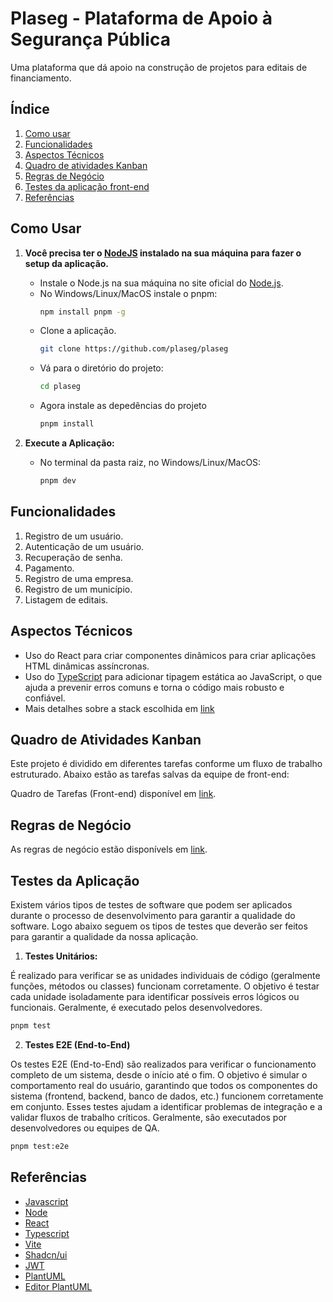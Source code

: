 # Plaseg - Plataforma de Apoio à Segurança Pública

Uma plataforma que dá apoio na construção de projetos para editais de financiamento.

## Índice

1. [Como usar](#como-usar)
2. [Funcionalidades](#funcionalidades)
3. [Aspectos Técnicos](#aspectos-técnicos)
4. [Quadro de atividades Kanban](#quadro-de-atividades-kanban)
5. [Regras de Negócio](#regras-de-negócio)
6. [Testes da aplicação front-end](#testes-da-aplicação-front-end)
7. [Referências](#referências)

## Como Usar

1. **Você precisa ter o [NodeJS](https://en.wikipedia.org/wiki/Node.js) instalado na sua máquina para fazer o setup da aplicação.**

   - Instale o Node.js na sua máquina no site oficial do [Node.js](https://nodejs.org/en).
   - No Windows/Linux/MacOS instale o pnpm:
     ```bash
     npm install pnpm -g
     ```
   - Clone a aplicação.
     ```bash
     git clone https://github.com/plaseg/plaseg
     ```
   - Vá para o diretório do projeto:
     ```bash
     cd plaseg
     ```
   - Agora instale as depedências do projeto
     ```bash
     pnpm install
     ```

2. **Execute a Aplicação:**
   - No terminal da pasta raiz, no Windows/Linux/MacOS:
     ```bash
     pnpm dev
     ```

## Funcionalidades

1. Registro de um usuário.
2. Autenticação de um usuário.
3. Recuperação de senha.
4. Pagamento.
5. Registro de uma empresa.
6. Registro de um município.
7. Listagem de editais.

## Aspectos Técnicos

- Uso do React para criar componentes dinâmicos para criar aplicações HTML dinâmicas assíncronas.
- Uso do [TypeScript](https://www.typescriptlang.org/) para adicionar tipagem estática ao JavaScript, o que ajuda a prevenir erros comuns e torna o código mais robusto e confiável.
- Mais detalhes sobre a stack escolhida em [link](https://github.com/PlaSeg/plaseg/blob/master/stack.md)

## Quadro de Atividades Kanban

Este projeto é dividido em diferentes tarefas conforme um fluxo de trabalho estruturado. Abaixo estão as tarefas salvas da equipe de front-end:

Quadro de Tarefas (Front-end) disponível em [link](https://github.com/orgs/PlaSeg/projects/2/views/1).

## Regras de Negócio

As regras de negócio estão disponívels em [link](https://docs.google.com/document/d/1RCpFobPdQLeoZfBkDB3c8gQ5A_JgcHB1hLac5pvJMK0/edit?tab=t.0).

## Testes da Aplicação

Existem vários tipos de testes de software que podem ser aplicados durante o processo de desenvolvimento para garantir a qualidade do software. Logo abaixo seguem os tipos de testes que deverão ser feitos para garantir a qualidade da nossa aplicação.

1. **Testes Unitários:**

É realizado para verificar se as unidades individuais de código (geralmente funções, métodos ou classes) funcionam corretamente. O objetivo é testar cada unidade isoladamente para identificar possíveis erros lógicos ou funcionais. Geralmente, é executado pelos desenvolvedores.

```bash
pnpm test
```

2. **Testes E2E (End-to-End)**

Os testes E2E (End-to-End) são realizados para verificar o funcionamento completo de um sistema, desde o início até o fim. O objetivo é simular o comportamento real do usuário, garantindo que todos os componentes do sistema (frontend, backend, banco de dados, etc.) funcionem corretamente em conjunto. Esses testes ajudam a identificar problemas de integração e a validar fluxos de trabalho críticos. Geralmente, são executados por desenvolvedores ou equipes de QA.

```bash
pnpm test:e2e
```

## Referências

- [Javascript](https://en.wikipedia.org/wiki/JavaScript)
- [Node](https://nodejs.org/en)
- [React](https://react.dev)
- [Typescript](https://www.typescriptlang.org/)
- [Vite](https://vite.dev/)
- [Shadcn/ui](https://ui.shadcn.com/)
- [JWT](https://jwt.io)
- [PlantUML](https://plantuml.com)
- [Editor PlantUML](https://plantuml-editor.kkeisuke.com)
